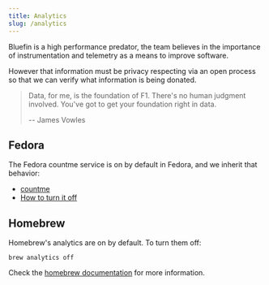 ```yaml
---
title: Analytics
slug: /analytics
---
```


Bluefin is a high performance predator, the team believes in the importance of instrumentation and telemetry as a means to improve software.

However that information must be privacy respecting via an open process so that we can verify what information is being donated. 

> Data, for me, is the foundation of F1. There's no human judgment involved. You've got to get your foundation right in data.
>
> -- James Vowles

## Fedora

The Fedora countme service is on by default in Fedora, and we inherit that behavior:

- [countme](https://github.com/wgwoods/fedora-countme-data)
- [How to turn it off](https://coreos.github.io/rpm-ostree/countme/)

## Homebrew

Homebrew's analytics are on by default. To turn them off:

    brew analytics off

Check the [homebrew documentation](https://docs.brew.sh/Analytics) for more information. 
